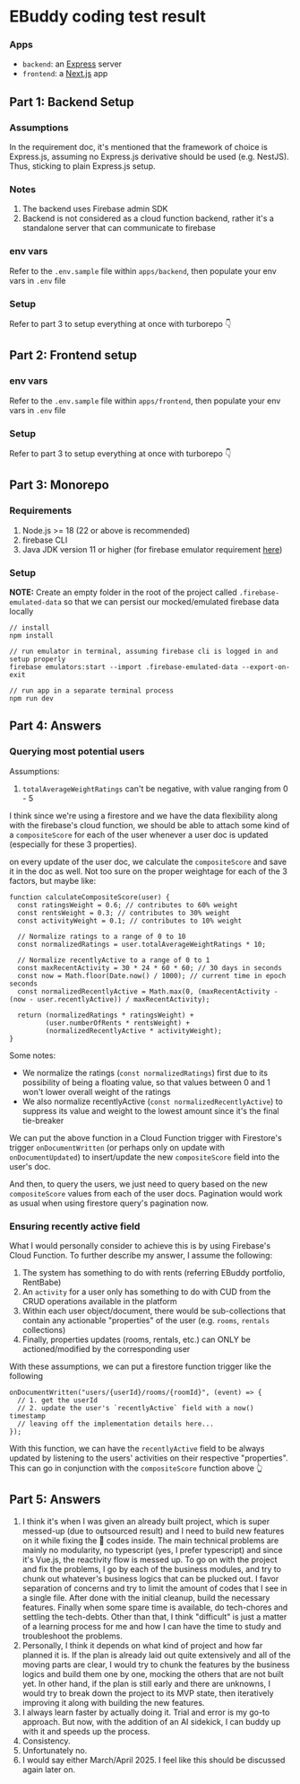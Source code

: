 # EBuddy coding test result

### Apps

- `backend`: an [Express](https://expressjs.com/) server
- `frontend`: a [Next.js](https://nextjs.org/) app

## Part 1: Backend Setup

### Assumptions

In the requirement doc, it's mentioned that the framework of choice is Express.js, assuming no Express.js derivative should be used (e.g. NestJS). Thus, sticking to plain Express.js setup.

### Notes

1. The backend uses Firebase admin SDK
2. Backend is not considered as a cloud function backend, rather it's a standalone server that can communicate to firebase

### env vars

Refer to the `.env.sample` file within `apps/backend`, then populate your env vars in `.env` file

### Setup

Refer to part 3 to setup everything at once with turborepo 👇

## Part 2: Frontend setup

### env vars

Refer to the `.env.sample` file within `apps/frontend`, then populate your env vars in `.env` file

### Setup

Refer to part 3 to setup everything at once with turborepo 👇

## Part 3: Monorepo

### Requirements

1. Node.js >= 18 (22 or above is recommended)
2. firebase CLI
3. Java JDK version 11 or higher (for firebase emulator requirement [here](https://firebase.google.com/docs/emulator-suite/install_and_configure#install_the_local_emulator_suite))

### Setup

**NOTE:** Create an empty folder in the root of the project called `.firebase-emulated-data` so that we can persist our mocked/emulated firebase data locally

```
// install
npm install

// run emulator in terminal, assuming firebase cli is logged in and setup properly
firebase emulators:start --import .firebase-emulated-data --export-on-exit

// run app in a separate terminal process
npm run dev

```

## Part 4: Answers

### Querying most potential users

Assumptions:

1. `totalAverageWeightRatings` can't be negative, with value ranging from 0 - 5

I think since we're using a firestore and we have the data flexibility along with the firebase's cloud function, we should be able to attach some kind of a `compositeScore` for each of the user whenever a user doc is updated (especially for these 3 properties).

on every update of the user doc, we calculate the `compositeScore` and save it in the doc as well. Not too sure on the proper weightage for each of the 3 factors, but maybe like:

```
function calculateCompositeScore(user) {
  const ratingsWeight = 0.6; // contributes to 60% weight
  const rentsWeight = 0.3; // contributes to 30% weight
  const activityWeight = 0.1; // contributes to 10% weight

  // Normalize ratings to a range of 0 to 10
  const normalizedRatings = user.totalAverageWeightRatings * 10;

  // Normalize recentlyActive to a range of 0 to 1
  const maxRecentActivity = 30 * 24 * 60 * 60; // 30 days in seconds
  const now = Math.floor(Date.now() / 1000); // current time in epoch seconds
  const normalizedRecentlyActive = Math.max(0, (maxRecentActivity - (now - user.recentlyActive)) / maxRecentActivity);

  return (normalizedRatings * ratingsWeight) +
         (user.numberOfRents * rentsWeight) +
         (normalizedRecentlyActive * activityWeight);
}
```

Some notes:

- We normalize the ratings (`const normalizedRatings`) first due to its possibility of being a floating value, so that values between 0 and 1 won't lower overall weight of the ratings
- We also normalize recentlyActive (`const normalizedRecentlyActive`) to suppress its value and weight to the lowest amount since it's the final tie-breaker

We can put the above function in a Cloud Function trigger with Firestore's trigger `onDocumentWritten` (or perhaps only on update with `onDocumentUpdated`) to insert/update the new `compositeScore` field into the user's doc.

And then, to query the users, we just need to query based on the new `compositeScore` values from each of the user docs. Pagination would work as usual when using firestore query's pagination now.

### Ensuring recently active field

What I would personally consider to achieve this is by using Firebase's Cloud Function. To further describe my answer, I assume the following:

1. The system has something to do with rents (referring EBuddy portfolio, RentBabe)
2. An `activity` for a user only has something to do with CUD from the CRUD operations available in the platform
3. Within each user object/document, there would be sub-collections that contain any actionable "properties" of the user (e.g. `rooms`, `rentals` collections)
4. Finally, properties updates (rooms, rentals, etc.) can ONLY be actioned/modified by the corresponding user

With these assumptions, we can put a firestore function trigger like the following

```
onDocumentWritten("users/{userId}/rooms/{roomId}", (event) => {
  // 1. get the userId
  // 2. update the user's `recentlyActive` field with a now() timestamp
  // leaving off the implementation details here...
});
```

With this function, we can have the `recentlyActive` field to be always updated by listening to the users' activities on their respective "properties".
This can go in conjunction with the `compositeScore` function above 👆

## Part 5: Answers

1. I think it's when I was given an already built project, which is super messed-up (due to outsourced result) and I need to build new features on it while fixing the 💩 codes inside. The main technical problems are mainly no modularity, no typescript (yes, I prefer typescript) and since it's Vue.js, the reactivity flow is messed up. To go on with the project and fix the problems, I go by each of the business modules, and try to chunk out whatever's business logics that can be plucked out. I favor separation of concerns and try to limit the amount of codes that I see in a single file. After done with the initial cleanup, build the necessary features. Finally when some spare time is available, do tech-chores and settling the tech-debts. Other than that, I think "difficult" is just a matter of a learning process for me and how I can have the time to study and troubleshoot the problems.
2. Personally, I think it depends on what kind of project and how far planned it is. If the plan is already laid out quite extensively and all of the moving parts are clear, I would try to chunk the features by the business logics and build them one by one, mocking the others that are not built yet. In other hand, if the plan is still early and there are unknowns, I would try to break down the project to its MVP state, then iteratively improving it along with building the new features.
3. I always learn faster by actually doing it. Trial and error is my go-to approach. But now, with the addition of an AI sidekick, I can buddy up with it and speeds up the process.
4. Consistency.
5. Unfortunately no.
6. I would say either March/April 2025. I feel like this should be discussed again later on.
